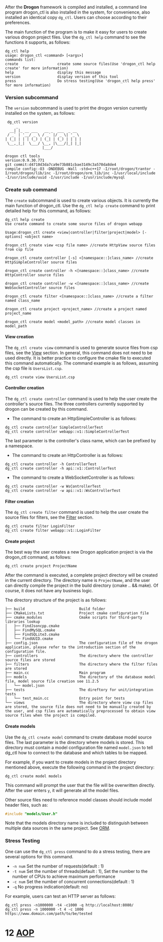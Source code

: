 After the **Drogon** framework is compiled and installed, a command line program drogon_ctl is also installed in the system, for convenience, also installed an identical copy `dg_ctl`. Users can choose according to their preferences.

The main function of the program is to make it easy for users to create various drogon project files. Use the `dg_ctl help` command to see the functions it supports, as follows:

```shell
dg_ctl help
usage: drogon_ctl <command> [<args>]
commands list:
create                  create some source files(Use 'drogon_ctl help create' for more information)
help                    display this message
version                 display version of this tool
press                   Do stress testing(Use 'drogon_ctl help press' for more information)
```

### Version subcommand

The `version` subcommand is used to print the drogon version currently installed on the system, as follows:

```shell
 dg_ctl version
     _                             
  __| |_ __ ___   __ _  ___  _ __  
 / _` | '__/ _ \ / _` |/ _ \| '_ \ 
| (_| | | | (_) | (_| | (_) | | | |
 \__,_|_|  \___/ \__, |\___/|_| |_|
                 |___/             

drogon ctl tools
version:0.9.30.771
git commit:d4710d3da7ca9e73b881cbae3149c3a570da8de4
compile config:-O3 -DNDEBUG -Wall -std=c++17 -I/root/drogon/trantor -I/root/drogon/lib/inc -I/root/drogon/orm_lib/inc -I/usr/local/include -I/usr/include/uuid -I/usr/include -I/usr/include/mysql 
```

### Create sub command

The `create` subcommand is used to create various objects. It is currently the main function of drogon_ctl. Use the `dg_ctl help create` command to print detailed help for this command, as follows:

```shell
dg_ctl help create
Use create command to create some source files of drogon webapp

Usage:drogon_ctl create <view|controller|filter|project|model> [-options] <object name>

drogon_ctl create view <csp file name> //create HttpView source files from csp file

drogon_ctl create controller [-s] <[namespace::]class_name> //create HttpSimpleController source files

drogon_ctl create controller -h <[namespace::]class_name> //create HttpController source files

drogon_ctl create controller -w <[namespace::]class_name> //create WebSocketController source files

drogon_ctl create filter <[namespace::]class_name> //create a filter named class_name

drogon_ctl create project <project_name> //create a project named project_name

drogon_ctl create model <model_path> //create model classes in model_path
```

#### View creation

The `dg_ctl create view` command is used to generate source files from csp files, see the [View](ENG-06-View) section. In general, this command does not need to be used directly. It is better practice to configure the cmake file to executed this command automatically. The command example is as follows, assuming the csp file is `UsersList.csp`.

```shell
dg_ctl create view UsersList.csp
```

#### Controller creation

The `dg_ctl create controller` command is used to help the user create the controller's source files. The three controllers currently supported by drogon can be created by this command.

* The command to create an HttpSimpleController is as follows:

```shell
dg_ctl create controller SimpleControllerTest
dg_ctl create controller webapp::v1::SimpleControllerTest
```

The last parameter is the controller's class name, which can be prefixed by a namespace.

* The command to create an HttpController is as follows:

```shell
dg_ctl create controller -h ControllerTest
dg_ctl create controller -h api::v1::ControllerTest
```

* The command to create a WebSocketController is as follows:

```shell
dg_ctl create controller -w WsControllerTest
dg_ctl create controller -w api::v1::WsControllerTest
```

#### Filter creation

The `dg_ctl create filter` command is used to help the user create the source files for filters, see the [Filter](ENG-05-Filter) section.

```shell
dg_ctl create filter LoginFilter
dg_ctl create filter webapp::v1::LoginFilter
```

#### Create project

The best way the user creates a new Drogon application project is via the drogon_ctl command, as follows:

```shell
dg_ctl create project ProjectName
```

After the command is executed, a complete project directory will be created in the current directory. The directory name is `ProjectName`, and the user can directly compile the project in the build directory (cmake .. && make). Of course, it does not have any business logic.

The directory structure of the project is as follows:

```shell
├── build                         Build folder
├── CMakeLists.txt                Project cmake configuration file
├── cmake_modules                 Cmake scripts for third-party libraries lookup
│   ├── FindJsoncpp.cmake
│   ├── FindMySQL.cmake
│   ├── FindSQLite3.cmake
│   └── FindUUID.cmake
├── config.json                   The configuration file of the drogon application, please refer to the introduction section of the configuration file.
├── controllers                   The directory where the controller source files are stored
├── filters                       The directory where the filter files are stored
├── main.cc                       Main program
├── models                        The directory of the database model file, model source file creation see 11.2.5
│   └── model.json
├── tests                         The direftory for unit/integration tests
│   └── test_main.cc              Entry point for tests
└── views                         The directory where view csp files are stored, the source file does not need to be manually created by the user, and csp files are automatically preprocessed to obtain view source files when the project is compiled.
```

#### Create models

Use the `dg_ctl create model` command to create database model source files. The last parameter is the directory where models is stored. This directory must contain a model configuration file named `model.json` to tell dg_ctl how to connect to the database and which tables to be mapped.

For example, if you want to create models in the project directory mentioned above, execute the following command in the project directory:

```shell
dg_ctl create model models
```

This command will prompt the user that the file will be overwritten directly. After the user enters `y`, it will generate all the model files.

Other source files need to reference model classes should include model header files, such as:

```c++
#include "models/User.h"
```
Note that the models directory name is included to distinguish between multiple data sources in the same project. See [ORM](ENG-08-3-Database-ORM).

### Stress Testing

One can use the `dg_ctl press` command to do a stress testing, there are several options for this command.

* `-n num`  Set the number of requests(default : 1)
* `-t num`  Set the number of threads(default : 1), Set the number to the number of CPUs to achieve maximum performance
* `-c num`  Set the number of concurrent connections(default : 1)
* `-q`      No progress indication(default: no)

For example, users can test an HTTP server as follows:

```shell
dg_ctl press -n1000000 -t4 -c1000 -q http://localhost:8080/
dg_ctl press -n 1000000 -t 4 -c 1000 https://www.domain.com/path/to/be/tested
```

# 12 [AOP](ENG-12-AOP-Aspect-Oriented-Programming)
